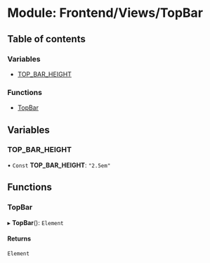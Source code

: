 # Module: Frontend/Views/TopBar

## Table of contents

### Variables

- [TOP_BAR_HEIGHT](Frontend_Views_TopBar.md#top_bar_height)

### Functions

- [TopBar](Frontend_Views_TopBar.md#topbar)

## Variables

### TOP_BAR_HEIGHT

• `Const` **TOP_BAR_HEIGHT**: `"2.5em"`

## Functions

### TopBar

▸ **TopBar**(): `Element`

#### Returns

`Element`
